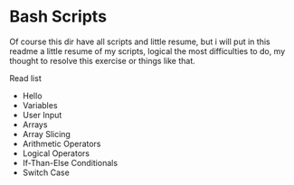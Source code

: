 # Bash Scripts

Of course this dir have all scripts and little resume, but i will put in this readme a little resume of my scripts, logical the most difficulties to do, my thought to resolve this exercise or things like that.

Read list
- Hello
- Variables
- User Input
- Arrays
- Array Slicing
- Arithmetic Operators
- Logical Operators 
- If-Than-Else Conditionals
- Switch Case
